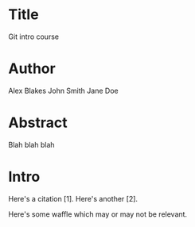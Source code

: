 # Title
Git intro course

# Author
Alex Blakes
John Smith
Jane Doe

# Abstract
Blah blah blah

# Intro
Here's a citation [1].
Here's another [2].

Here's some waffle which may or may not be relevant.
